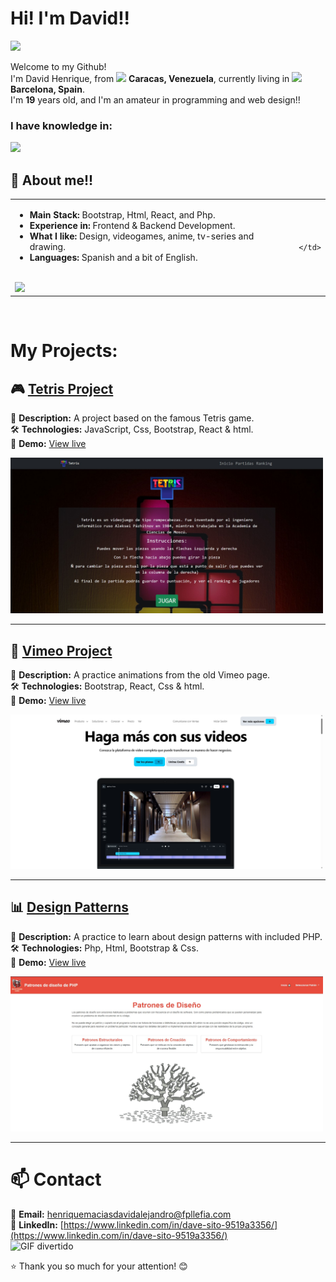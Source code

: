 <h1> Hi! I'm David!! </h1> 
<img src="https://media.giphy.com/media/QTfX9Ejfra3ZmNxh6B/giphy.gif" width="200px" />

<p>Welcome to my Github! </br> I'm David Henrique, from <img src="https://em-content.zobj.net/source/joypixels/257/flag-venezuela_1f1fb-1f1ea.png" width="15"/> <b>Caracas, Venezuela</b>, currently living in <img src="https://em-content.zobj.net/source/joypixels/257/flag-spain_1f1ea-1f1f8.png" width="15"/> <b>Barcelona, Spain</b>.  
<br>I'm <strong>19</strong> years old, and I'm an amateur in programming and web design!! </p>

<h3>I have knowledge in: </h3>
  <img src="https://skillicons.dev/icons?i=react,docker,sass,git,npm,html,php,bootstrap,css,mysql,vscode,javascript" />

## 📌 About me!!  
<table>
  <tr>
    <td>
      <ul>
        <li><b>Main Stack:</b> Bootstrap, Html, React, and Php.</li>
        <li><b>Experience in:</b> Frontend & Backend Development.</li>
        <li><b>What I like:</b> Design, videogames, anime, tv-series and drawing.</li>
        <li><b>Languages:</b> Spanish and a bit of English.</li>
      </ul>
      <br>
      <a href="https://github.com/DavidHenrique24">
        <img src="https://github-readme-stats.vercel.app/api/top-langs/?username=DavidHenrique24&layout=compact&theme=tokyonight" />
      </a>
    </td>
    <td>
   
    </td>
  </tr>
</table>

<br>
 <h1>My Projects:</h1>  

## 🎮 [Tetris Project](https://github.com/DavidHenrique24/proyectoTetris)  
📌 **Description:** A project based on the famous Tetris game.  
🛠 **Technologies:** JavaScript, Css, Bootstrap, React & html. <br>
🔗 **Demo:** [View live](https://tetris-proyecto.vercel.app/)  

<img src="tetris.jpg" width="500"/>
<br>

---

## 🛒 [Vimeo Project](https://github.com/DavidHenrique24/proyectoVimeo)  
📌 **Description:** A practice animations from the old Vimeo page.  
🛠 **Technologies:** Bootstrap, React, Css & html. <br>
🔗 **Demo:** [View live](https://proyecto-vimeo-eb4e.vercel.app/)  

<img src="vimeo.jpg" width="500"/> <br>

---

## 📊 [Design Patterns](https://github.com/DavidHenrique24/Patrones-de-Disenyo-DH)  
📌 **Description:** A practice to learn about design patterns with included PHP.  
🛠 **Technologies:** Php, Html, Bootstrap & Css.<br>
🔗 **Demo:** [View live](https://davesito4.alwaysdata.net/patrones-de-disenyo-php/index.php) 

<img src="patrones.jpg" width="500"/> <br>

------------

# 📫 Contact  
📩 **Email:** [henriquemaciasdavidalejandro@fpllefia.com](henriquemaciasdavidalejandro@fpllefia.com) <br>
💼 **LinkedIn:** [https://www.linkedin.com/in/dave-sito-9519a3356/](https://www.linkedin.com/in/dave-sito-9519a3356/)   
![GIF divertido](https://media0.giphy.com/media/v1.Y2lkPTc5MGI3NjExdm52MnpoNXowZmd5aDh4MzViejhpd2UzNDVqM2wwN3JrNWIxcnhjciZlcD12MV9pbnRlcm5hbF9naWZfYnlfaWQmY3Q9Zw/AO5qaphTxRnyw/giphy.gif)


⭐ Thank you so much for your attention! 😊
